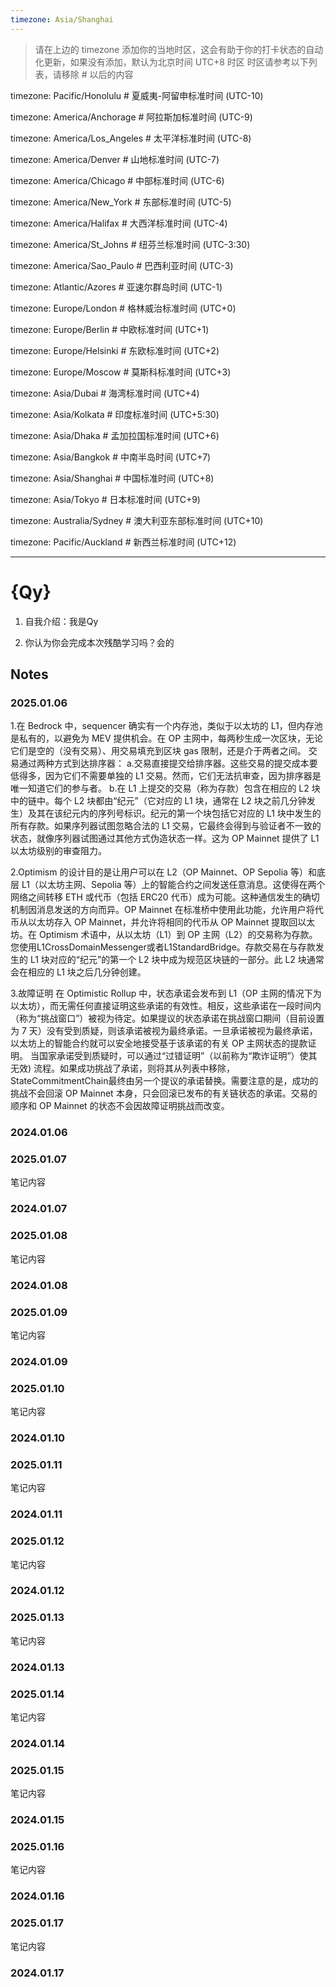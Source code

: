 ```yaml
---
timezone: Asia/Shanghai
---
```


> 请在上边的 timezone 添加你的当地时区，这会有助于你的打卡状态的自动化更新，如果没有添加，默认为北京时间 UTC+8 时区
> 时区请参考以下列表，请移除 # 以后的内容

timezone: Pacific/Honolulu # 夏威夷-阿留申标准时间 (UTC-10)

timezone: America/Anchorage # 阿拉斯加标准时间 (UTC-9)

timezone: America/Los_Angeles # 太平洋标准时间 (UTC-8)

timezone: America/Denver # 山地标准时间 (UTC-7)

timezone: America/Chicago # 中部标准时间 (UTC-6)

timezone: America/New_York # 东部标准时间 (UTC-5)

timezone: America/Halifax # 大西洋标准时间 (UTC-4)

timezone: America/St_Johns # 纽芬兰标准时间 (UTC-3:30)

timezone: America/Sao_Paulo # 巴西利亚时间 (UTC-3)

timezone: Atlantic/Azores # 亚速尔群岛时间 (UTC-1)

timezone: Europe/London # 格林威治标准时间 (UTC+0)

timezone: Europe/Berlin # 中欧标准时间 (UTC+1)

timezone: Europe/Helsinki # 东欧标准时间 (UTC+2)

timezone: Europe/Moscow # 莫斯科标准时间 (UTC+3)

timezone: Asia/Dubai # 海湾标准时间 (UTC+4)

timezone: Asia/Kolkata # 印度标准时间 (UTC+5:30)

timezone: Asia/Dhaka # 孟加拉国标准时间 (UTC+6)

timezone: Asia/Bangkok # 中南半岛时间 (UTC+7)

timezone: Asia/Shanghai # 中国标准时间 (UTC+8)

timezone: Asia/Tokyo # 日本标准时间 (UTC+9)

timezone: Australia/Sydney # 澳大利亚东部标准时间 (UTC+10)

timezone: Pacific/Auckland # 新西兰标准时间 (UTC+12)

---

# {Qy}

1. 自我介绍：我是Qy

2. 你认为你会完成本次残酷学习吗？会的

## Notes

<!-- Content_START -->

### 2025.01.06

1.在 Bedrock 中，sequencer 确实有一个内存池，类似于以太坊的 L1，但内存池是私有的，以避免为 MEV 提供机会。在 OP 主网中，每两秒生成一次区块，无论它们是空的（没有交易）、用交易填充到区块 gas 限制，还是介于两者之间。
交易通过两种方式到达排序器：
a.交易直接提交给排序器。这些交易的提交成本要低得多，因为它们不需要单独的 L1 交易。然而，它们无法抗审查，因为排序器是唯一知道它们的参与者。
b.在 L1 上提交的交易（称为存款）包含在相应的 L2 块中的链中。每个 L2 块都由“纪元”（它对应的 L1 块，通常在 L2 块之前几分钟发生）及其在该纪元内的序列号标识。纪元的第一个块包括它对应的 L1 块中发生的所有存款。如果序列器试图忽略合法的 L1 交易，它最终会得到与验证者不一致的状态，就像序列器试图通过其他方式伪造状态一样。这为 OP Mainnet 提供了 L1 以太坊级别的审查阻力。

2.Optimism 的设计目的是让用户可以在 L2（OP Mainnet、OP Sepolia 等）和底层 L1（以太坊主网、Sepolia 等）上的智能合约之间发送任意消息。这使得在两个网络之间转移 ETH 或代币（包括 ERC20 代币）成为可能。这种通信发生的确切机制因消息发送的方向而异。OP Mainnet 在标准桥中使用此功能，允许用户将代币从以太坊存入 OP Mainnet，并允许将相同的代币从 OP Mainnet 提取回以太坊。在 Optimism 术语中，从以太坊（L1）到 OP 主网（L2）的交易称为存款。您使用L1CrossDomainMessenger或者L1StandardBridge。存款交易在与存款发生的 L1 块对应的“纪元”的第一个 L2 块中成为规范区块链的一部分。此 L2 块通常会在相应的 L1 块之后几分钟创建。

3.故障证明
在 Optimistic Rollup 中，状态承诺会发布到 L1（OP 主网的情况下为以太坊），而无需任何直接证明这些承诺的有效性。相反，这些承诺在一段时间内（称为“挑战窗口”）被视为待定。如果提议的状态承诺在挑战窗口期间（目前设置为 7 天）没有受到质疑，则该承诺被视为最终承诺。一旦承诺被视为最终承诺，以太坊上的智能合约就可以安全地接受基于该承诺的有关 OP 主网状态的提款证明。
当国家承诺受到质疑时，可以通过“过错证明”（以前称为“欺诈证明”）使其无效) 流程。如果成功挑战了承诺，则将其从列表中移除，StateCommitmentChain最终由另一个提议的承诺替换。需要注意的是，成功的挑战不会回滚 OP Mainnet 本身，只会回滚已发布的有关链状态的承诺。交易的顺序和 OP Mainnet 的状态不会因故障证明挑战而改变。

### 2024.01.06

### 2025.01.07

笔记内容

### 2024.01.07

### 2025.01.08

笔记内容

### 2024.01.08

### 2025.01.09

笔记内容

### 2024.01.09

### 2025.01.10

笔记内容

### 2024.01.10

### 2025.01.11

笔记内容

### 2024.01.11

### 2025.01.12

笔记内容

### 2024.01.12

### 2025.01.13

笔记内容

### 2024.01.13

### 2025.01.14

笔记内容

### 2024.01.14

### 2025.01.15

笔记内容

### 2024.01.15

### 2025.01.16

笔记内容

### 2024.01.16

### 2025.01.17

笔记内容

### 2024.01.17

<!-- Content_END -->

